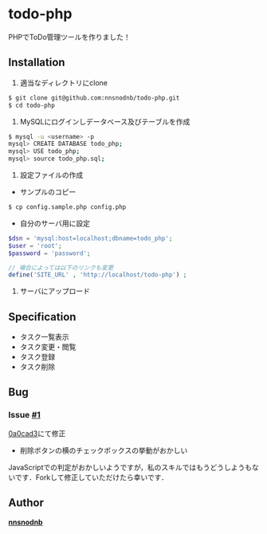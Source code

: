 # todo-php
PHPでToDo管理ツールを作りました！

## Installation

1. 適当なディレクトリにclone

  ```bash
  $ git clone git@github.com:nnsnodnb/todo-php.git
  $ cd todo-php
  ```

1. MySQLにログインしデータベース及びテーブルを作成

  ```bash
  $ mysql -u <username> -p
  mysql> CREATE DATABASE todo_php;
  mysql> USE todo_php;
  mysql> source todo_php.sql;
  ```

1. 設定ファイルの作成

 - サンプルのコピー

  ```bash
  $ cp config.sample.php config.php
  ```
 - 自分のサーバ用に設定

  ```php
  $dsn = 'mysql:host=localhost;dbname=todo_php';
  $user = 'root';
  $password = 'password';

  // 場合によっては以下のリンクも変更
  define('SITE_URL' , 'http://localhost/todo-php') ;
  ```

1. サーバにアップロード

## Specification

 - タスク一覧表示
 - タスク変更・閲覧
 - タスク登録
 - タスク削除

## Bug

### Issue [#1](https://github.com/nnsnodnb/todo-php/issues/1)

[0a0cad3](https://github.com/nnsnodnb/todo-php/commit/0a0cad383eb0f9b5aed25cb3f7278b61349ef96e)にて修正

- 削除ボタンの横のチェックボックスの挙動がおかしい

JavaScriptでの判定がおかしいようですが，私のスキルではもうどうしようもないです．Forkして修正していただけたら幸いです．

## Author

__[nnsnodnb](https://github.com/nnsnodnb)__
